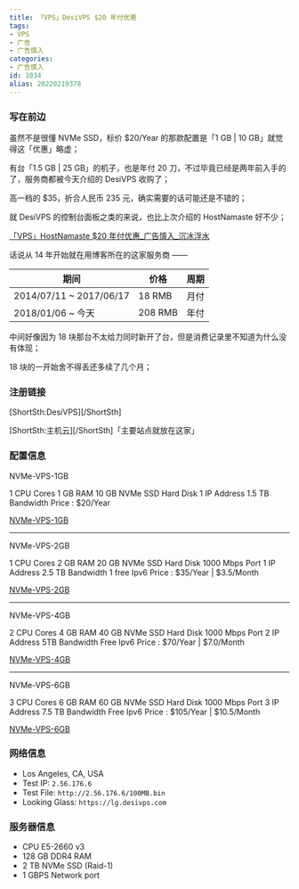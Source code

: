 ```yaml
---
title: 「VPS」DesiVPS $20 年付优惠
tags:
- VPS
- 广告
- 广告慎入
categories:
- 广告慎入
id: 1034
alias: 20220219378
---
```


### 写在前边

虽然不是很懂 NVMe SSD，标价 $20/Year 的那款配置是「1 GB | 10 GB」就觉得这「优惠」略虚；

有台「1.5 GB | 25 GB」的机子，也是年付 20 刀，不过毕竟已经是两年前入手的了，服务商都被今天介绍的 DesiVPS 收购了；

高一档的 $35，折合人民币 235 元，确实需要的话可能还是不错的；

就 DesiVPS 的控制台面板之类的来说，也比上次介绍的 HostNamaste 好不少；

[「VPS」HostNamaste $20 年付优惠\_广告慎入\_沉冰浮水](https://www.wdssmq.com/post/20220331233.html "「VPS」HostNamaste $20 年付优惠\_广告慎入\_沉冰浮水")

话说从 14 年开始就在用博客所在的这家服务商 ——

| 期间                    | 价格    | 周期 |
| ----------------------- | ------- | ---- |
| 2014/07/11 ~ 2017/06/17 | 18 RMB  | 月付 |
| 2018/01/06 ~ 今天       | 208 RMB | 年付 |

中间好像因为 18 块那台不太给力同时新开了台，但是消费记录里不知道为什么没有体现；

18 块的一开始舍不得丢还多续了几个月；

### 注册链接

[ShortSth:DesiVPS][/ShortSth]

[ShortSth:主机云][/ShortSth]「主要站点就放在这家」

### 配置信息

<!-- vps -->

NVMe-VPS-1GB

1 CPU Cores
1 GB RAM
10 GB NVMe SSD Hard Disk
1 IP Address
1.5 TB Bandwidth
Price : $20/Year

[NVMe-VPS-1GB](https://clients.desivps.com/index.php?rp%3D%2Fstore%2Fcustom-offers%2Fnvm-vps-1gb)

----

NVMe-VPS-2GB

1 CPU Cores
2 GB RAM
20 GB NVMe SSD Hard Disk
1000 Mbps Port
1 IP Address
2.5 TB Bandwidth
1 free Ipv6
Price : $35/Year | $3.5/Month

[NVMe-VPS-2GB](https://clients.desivps.com/index.php?rp%3D%2Fstore%2Fcustom-offers%2Fnvme-vps-2gb)

----

NVMe-VPS-4GB

2 CPU Cores
4 GB RAM
40 GB NVMe SSD Hard Disk
1000 Mbps Port
2 IP Address
5TB Bandwidth
Free Ipv6
Price : $70/Year | $7.0/Month

[NVMe-VPS-4GB](https://clients.desivps.com/index.php?rp%3D%2Fstore%2Fcustom-offers%2Fnvme-vps-4gb)

----

NVMe-VPS-6GB

3 CPU Cores
6 GB RAM
60 GB NVMe SSD Hard Disk
1000 Mbps Port
3 IP Address
7.5 TB Bandwidth
Free Ipv6
Price : $105/Year | $10.5/Month

[NVMe-VPS-6GB](https://clients.desivps.com/index.php?rp%3D%2Fstore%2Fcustom-offers%2Fnvme-vps-6gb)

<!-- /vps -->

### 网络信息

- Los Angeles, CA, USA
- Test IP: `2.56.176.6`
- Test File: `http://2.56.176.6/100MB.bin`
- Looking Glass: `https://lg.desivps.com`

### 服务器信息

- CPU E5-2660 v3
- 128 GB DDR4 RAM
- 2 TB NVMe SSD (Raid-1)
- 1 GBPS Network port

<!-- ---------------- -->

<!-- [ShortSth:主机云][/ShortSth] -->

<!-- [ShortSth:DesiVPS][/ShortSth] -->

<!-- [ShortSth:HostNamaste][/ShortSth] -->

<!-- [ShortSth:VultrVPS][/ShortSth] -->

